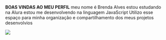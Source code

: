 **BOAS VINDAS AO MEU PERFIL** 
meu nome é Brenda Alves 
estou estudando na Alura 
estou me desenvolvendo na linguagem JavaScript 
Utilizo esse espaço para minha organização e compartilhamento dos meus projetos desenvolvios


![](https://media.tenor.com/9WUdRT9SqfIAAAAi/borboletas-butterflies.gif)
